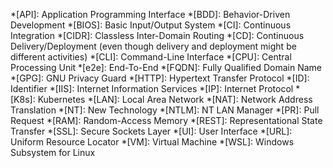 <!--
SPDX-FileCopyrightText: © 2024 Siemens Healthcare GmbH
SPDX-License-Identifier: MIT
-->

*[API]: Application Programming Interface
*[BDD]: Behavior-Driven Development
*[BIOS]: Basic Input/Output System
*[CI]: Continuous Integration
*[CIDR]: Classless Inter-Domain Routing
*[CD]: Continuous Delivery/Deployment (even though delivery and deployment might be different activities)
*[CLI]: Command-Line Interface
*[CPU]: Central Processing Unit
*[e2e]: End-To-End
*[FQDN]: Fully Qualified Domain Name
*[GPG]: GNU Privacy Guard
*[HTTP]: Hypertext Transfer Protocol
*[ID]: Identifier
*[IIS]: Internet Information Services
*[IP]: Internet Protocol
*[K8s]: Kubernetes
*[LAN]: Local Area Network
*[NAT]: Network Address Translation
*[NT]: New Technology
*[NTLM]: NT LAN Manager
*[PR]: Pull Request
*[RAM]: Random-Access Memory
*[REST]: Representational State Transfer
*[SSL]: Secure Sockets Layer
*[UI]: User Interface
*[URL]: Uniform Resource Locator
*[VM]: Virtual Machine
*[WSL]: Windows Subsystem for Linux